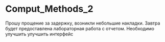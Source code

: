 # Comput_Methods_2

  Прошу прощение за задержку, возникли небольшие накладки. 
  Завтра будет предоставлена лабораторная работа с отчетом. Необходимо улучшить улучшить интерфейс
